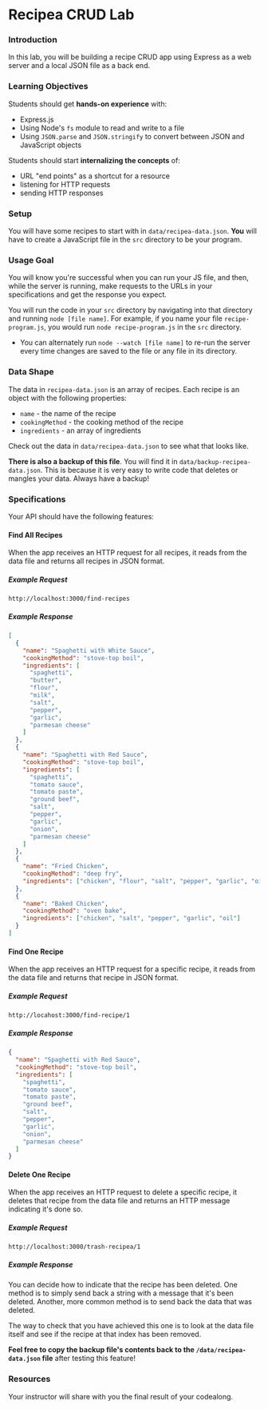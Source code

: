 # Recipea CRUD Lab

### Introduction

In this lab, you will be building a recipe CRUD app using Express as a web server and a local JSON file as a back end.

### Learning Objectives

Students should get **hands-on experience** with:

- Express.js
- Using Node's `fs` module to read and write to a file
- Using `JSON.parse` and `JSON.stringify` to convert between JSON and JavaScript objects

Students should start **internalizing the concepts** of:

- URL "end points" as a shortcut for a resource
- listening for HTTP requests
- sending HTTP responses

### Setup

You will have some recipes to start with in `data/recipea-data.json`. **You** will have to create a JavaScript file in the `src` directory to be your program.

### Usage Goal

You will know you're successful when you can run your JS file, and then, while the server is running, make requests to the URLs in your specifications and get the response you expect.

You will run the code in your `src` directory by navigating into that directory and running `node [file name]`. For example, if you name your file `recipe-program.js`, you would run `node recipe-program.js` in the `src` directory.

- You can alternately run `node --watch [file name]` to re-run the server every time changes are saved to the file or any file in its directory.

### Data Shape

The data in `recipea-data.json` is an array of recipes. Each recipe is an object with the following properties:

- `name` - the name of the recipe
- `cookingMethod` - the cooking method of the recipe
- `ingredients` - an array of ingredients

Check out the data in `data/recipea-data.json` to see what that looks like.

**There is also a backup of this file**. You will find it in `data/backup-recipea-data.json`. This is because it is very easy to write code that deletes or mangles your data. Always have a backup!

### Specifications

Your API should have the following features:

#### Find All Recipes

When the app receives an HTTP request for all recipes, it reads from the data file and returns all recipes in JSON format.

##### Example Request

`http://localhost:3000/find-recipes`

##### Example Response

```json
[
  {
    "name": "Spaghetti with White Sauce",
    "cookingMethod": "stove-top boil",
    "ingredients": [
      "spaghetti",
      "butter",
      "flour",
      "milk",
      "salt",
      "pepper",
      "garlic",
      "parmesan cheese"
    ]
  },
  {
    "name": "Spaghetti with Red Sauce",
    "cookingMethod": "stove-top boil",
    "ingredients": [
      "spaghetti",
      "tomato sauce",
      "tomato paste",
      "ground beef",
      "salt",
      "pepper",
      "garlic",
      "onion",
      "parmesan cheese"
    ]
  },
  {
    "name": "Fried Chicken",
    "cookingMethod": "deep fry",
    "ingredients": ["chicken", "flour", "salt", "pepper", "garlic", "oil"]
  },
  {
    "name": "Baked Chicken",
    "cookingMethod": "oven bake",
    "ingredients": ["chicken", "salt", "pepper", "garlic", "oil"]
  }
]
```

#### Find One Recipe

When the app receives an HTTP request for a specific recipe, it reads from the data file and returns that recipe in JSON format.

##### Example Request

`http://locahost:3000/find-recipe/1`

##### Example Response

```json
{
  "name": "Spaghetti with Red Sauce",
  "cookingMethod": "stove-top boil",
  "ingredients": [
    "spaghetti",
    "tomato sauce",
    "tomato paste",
    "ground beef",
    "salt",
    "pepper",
    "garlic",
    "onion",
    "parmesan cheese"
  ]
}
```

#### Delete One Recipe

When the app receives an HTTP request to delete a specific recipe, it deletes  that recipe from the data file and returns an HTTP message indicating it's done so.

##### Example Request

`http://localhost:3000/trash-recipea/1`


##### Example Response

You can decide how to indicate that the recipe has been deleted. One method is to simply send back a string with a message that it's been deleted. Another, more common method is to send back the data that was deleted.

The way to check that you have achieved this one is to look at the data file itself and see if the recipe at that index has been removed.

**Feel free to copy the backup file's contents back to the `/data/recipea-data.json` file** after testing this feature!

### Resources

Your instructor will share with you the final result of your codealong.
